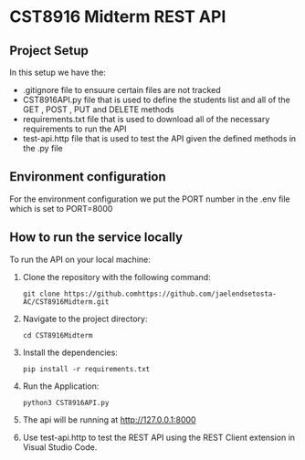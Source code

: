 # CST8916 Midterm REST API

## Project Setup
In this setup we have the:
- .gitignore file to ensuure certain files are not tracked
- CST8916API.py file that is used to define the students list and all of the GET , POST , PUT and DELETE methods
- requirements.txt file that is used to download all of the necessary requirements to run the API
- test-api.http file that is used to test the API given the defined methods in the .py file

## Environment configuration 
For the environment configuration we put the PORT number in the .env file which is set to PORT=8000

## How to run the service locally
To run the API on your local machine:
1. Clone the repository with the following command:
   ```
   git clone https://github.comhttps://github.com/jaelendsetosta-AC/CST8916Midterm.git
   ```
2. Navigate to the project directory:
   ```
   cd CST8916Midterm
   ```
3. Install the dependencies:
   ```
   pip install -r requirements.txt
   ```
4. Run the Application:
   ```
   python3 CST8916API.py
   ```

 5. The api will be running at http://127.0.0.1:8000
 6. Use test-api.http to test the REST API using the REST Client extension in Visual Studio Code.
   

